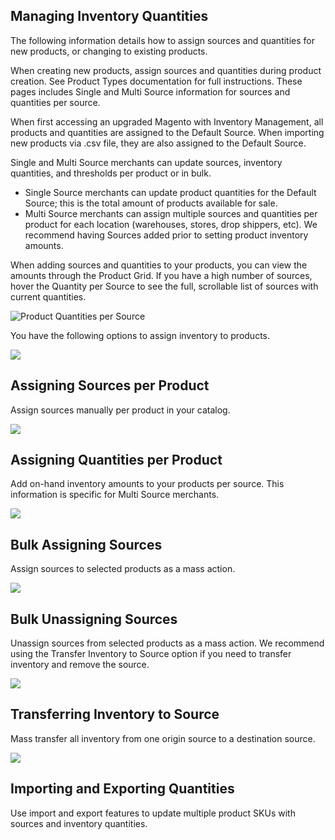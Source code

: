 Managing Inventory Quantities
--

The following information details how to assign sources and quantities for new products, or changing to existing products.

When creating new products, assign sources and quantities during product creation. See Product Types documentation for full instructions. These pages includes Single and Multi Source information for sources and quantities per source.

When first accessing an upgraded Magento with Inventory Management, all products and quantities are assigned to the Default Source. When importing new products via .csv file, they are also assigned to the Default Source.

Single and Multi Source merchants can update sources, inventory quantities, and thresholds per product or in bulk.

* Single Source merchants can update product quantities for the Default Source; this is the total amount of products available for sale.
* Multi Source merchants can assign multiple sources and quantities per product for each location (warehouses, stores, drop shippers, etc). We recommend having Sources added prior to setting product inventory amounts.

When adding sources and quantities to your products, you can view the amounts through the Product Grid. If you have a high number of sources, hover the Quantity per Source to see the full, scrollable list of sources with current quantities.

![Product Quantities per Source](https://docs.magento.com/m2/ce/user_guide/Resources/Images/inventory/inventory-product-qty_thumb_0_0.png)

You have the following options to assign inventory to products.

![](https://docs.magento.com/m2/ce/user_guide/Resources/Images/tile-global-shipping_212x148.png)
## Assigning Sources per Product

Assign sources manually per product in your catalog.

![](https://docs.magento.com/m2/ce/user_guide/Resources/Images/tile-packages_212x148.png)
## Assigning Quantities per Product

Add on-hand inventory amounts to your products per source. This information is specific for Multi Source merchants.

![](https://docs.magento.com/m2/ce/user_guide/Resources/Images/tile-batch_212x148.png)
## Bulk Assigning Sources

Assign sources to selected products as a mass action.

![](https://docs.magento.com/m2/ce/user_guide/Resources/Images/tile-intl-shipping_212x148.png)
## Bulk Unassigning Sources

Unassign sources from selected products as a mass action. We recommend using the Transfer Inventory to Source option if you need to transfer inventory and remove the source.

![](https://docs.magento.com/m2/ce/user_guide/Resources/Images/tile-intl-shipping_212x148.png)
## Transferring Inventory to Source

Mass transfer all inventory from one origin source to a destination source.

![](https://docs.magento.com/m2/ce/user_guide/Resources/Images/tile-shipping-labels-docs_212x148.png)
## Importing and Exporting Quantities

Use import and export features to update multiple product SKUs with sources and inventory quantities.